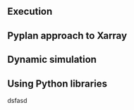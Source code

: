 
## Execution
## Pyplan approach to Xarray
## Dynamic simulation
## Using Python libraries

dsfasd

<!--stackedit_data:
eyJoaXN0b3J5IjpbLTIzNDQwNzc1MCwtMTQ0NjM3MTg5N119
-->